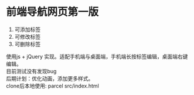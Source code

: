 # 前端导航网页第一版
1. 可添加标签
2. 可修改标签
3. 可删除标签<br>

使用js + jQuery 实现。适配手机端与桌面端，手机端长按标签编辑，桌面端右键编辑。<br>
目前测试没有发现bug<br>
后期计划：优化动画，添加更多样式。<br>
clone后本地使用: parcel src/index.html
